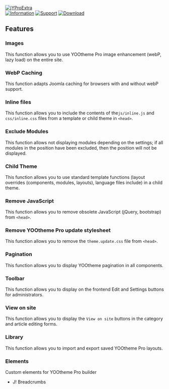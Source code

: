 [![jYProExtra](https://www.septdir.com/images/solutions/projects/2/en-GB/cover.jpg)](https://www.septdir.com/solutions/joomla/plugins/jyproextra)  
[![Information](https://img.shields.io/badge/information--0.svg?style=for-the-badge&colorA=555&colorB=555&logoWidth=20)](https://www.septdir.com/solutions/joomla/plugins/jyproextra)
[![Support](https://img.shields.io/badge/support--0.svg?style=for-the-badge&colorA=555&colorB=555&logoWidth=20)](https://www.septdir.com/support#solution=jyproextra)
[![Download](https://img.shields.io/github/release/SeptdirWorkshop/jYProExtra.svg?style=for-the-badge&colorA=555&colorB=1e87f0&label=download)](https://www.septdir.com/solutions/download?element=plg_system_jyproextra)

## Features
### Images
This function allows you to use YOOtheme Pro image enhancement (webP, lazy load) on the entire site.

### WebP Caching
This function adapts Joomla caching for browsers with and without webP support.

### Inline files
This function allows you to include the contents of the`js/inline.js` and `css/inline.css` files from a template or child theme in `<head>`.

### Exclude Modules
This function allows not displaying modules depending on the settings; if all modules in the position have been excluded, then the position will not be displayed.

### Child Theme
This function allows you to use standard template functions (layout overrides (components, modules, layouts), language files include) in a child theme.

### Remove JavaScript
This function allows you to remove obsolete JavaScript (jQuery, bootstrap) from `<head>`.

### Remove YOOtheme Pro update stylesheet
This function allows you to remove the `theme.update.css` file from `<head>`.

### Pagination
This function allows you to display YOOtheme pagination in all components.

### Toolbar
This function allows you to display on the frontend Edit and Settings buttons for administrators.

### View on site
This function allows you to display the `View on site` buttons in the category and article editing forms.

### Library
This function allows you to import and export saved YOOtheme Pro layouts.

### Elements
Custom elements for YOOtheme Pro builder
* J! Breadcrumbs
